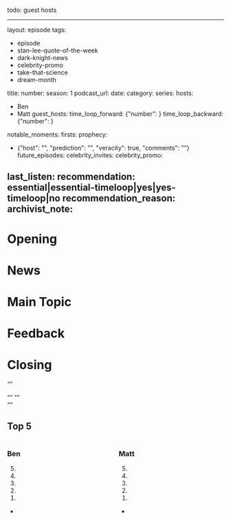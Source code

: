 todo: 
guest hosts


---
layout: episode
tags:
  - episode
  - stan-lee-quote-of-the-week
  - dark-knight-news 
  - celebrity-promo
  - take-that-science
  - dream-month

title: 
number: 
season: 1
podcast_url: 
date: 
category: 
series: 
hosts:
  - Ben
  - Matt
guest_hosts:
time_loop_forward: {"number": }
time_loop_backward: {"number": }

notable_moments:
firsts: 
prophecy: 
  - {"host": "", "prediction": "", "veracity": true, "comments": ""}
future_episodes: 
celebrity_invites: 
celebrity_promo: 

last_listen: 
recommendation: essential|essential-timeloop|yes|yes-timeloop|no
recommendation_reason: 
archivist_note: 
---
# Opening


# News


# Main Topic


# Feedback


# Closing



<q class="archivist inline"></q>

<div class="quote">
  <span class="quote-context is-size-6"></span>
  <q class="ben" data-name="Ben"></q>
  <q class="matt" data-name="Matt"></q>
</div>

<div class="quote">
  <q data-name=""></q>
</div>

<div class="top-five">
  <h2 class="has-text-centered">Top 5 </h2>
  <div class="columns">
    <div class="column ben">
      <h3>Ben</h3>
      <ol reversed>
        <li>
        <li>
        <li>
        <li>
        <li>
      </ol>
      <ul class="runner-ups">
        <li>
      </ul>
    </div>
    <div class="column matt">
      <h3>Matt</h3>
      <ol reversed>
        <li>
        <li>
        <li>
        <li>
        <li>
      </ol>
      <ul class="runner-ups">
        <li>
      </ul>
    </div>
  </div>
</div>

<i class="work-title"></i>